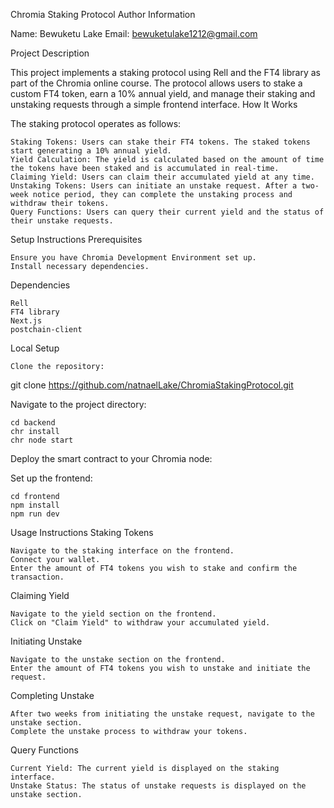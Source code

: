 Chromia Staking Protocol
Author Information

Name: Bewuketu Lake
Email: bewuketulake1212@gmail.com

Project Description

This project implements a staking protocol using Rell and the FT4 library as part of the Chromia online course. The protocol allows users to stake a custom FT4 token, earn a 10% annual yield, and manage their staking and unstaking requests through a simple frontend interface.
How It Works

The staking protocol operates as follows:

    Staking Tokens: Users can stake their FT4 tokens. The staked tokens start generating a 10% annual yield.
    Yield Calculation: The yield is calculated based on the amount of time the tokens have been staked and is accumulated in real-time.
    Claiming Yield: Users can claim their accumulated yield at any time.
    Unstaking Tokens: Users can initiate an unstake request. After a two-week notice period, they can complete the unstaking process and withdraw their tokens.
    Query Functions: Users can query their current yield and the status of their unstake requests.

Setup Instructions
Prerequisites

    Ensure you have Chromia Development Environment set up.
    Install necessary dependencies.

Dependencies

    Rell
    FT4 library
    Next.js
    postchain-client

Local Setup

    Clone the repository:

git clone https://github.com/natnaelLake/ChromiaStakingProtocol.git

Navigate to the project directory:

    cd backend
    chr install
    chr node start

Deploy the smart contract to your Chromia node:

Set up the frontend:

    cd frontend
    npm install
    npm run dev

Usage Instructions
Staking Tokens

    Navigate to the staking interface on the frontend.
    Connect your wallet.
    Enter the amount of FT4 tokens you wish to stake and confirm the transaction.

Claiming Yield

    Navigate to the yield section on the frontend.
    Click on "Claim Yield" to withdraw your accumulated yield.

Initiating Unstake

    Navigate to the unstake section on the frontend.
    Enter the amount of FT4 tokens you wish to unstake and initiate the request.

Completing Unstake

    After two weeks from initiating the unstake request, navigate to the unstake section.
    Complete the unstake process to withdraw your tokens.

Query Functions

    Current Yield: The current yield is displayed on the staking interface.
    Unstake Status: The status of unstake requests is displayed on the unstake section.
